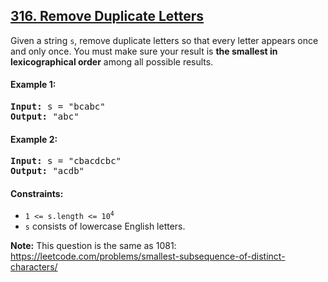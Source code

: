 ## [316. Remove Duplicate Letters](https://leetcode.com/problems/remove-duplicate-letters/)

Given a string `s`, remove duplicate letters so that every letter appears once and only once. You must make sure your result is **the smallest in lexicographical order** among all possible results.

#### Example 1:

<pre>
<strong>Input:</strong> s = "bcabc"
<strong>Output:</strong> "abc"
</pre>

#### Example 2:

<pre>
<strong>Input:</strong> s = "cbacdcbc"
<strong>Output:</strong> "acdb"
</pre>

#### Constraints:

-   <code>1 <= s.length <= 10<sup>4</sup></code>
-   `s` consists of lowercase English letters.

**Note:** This question is the same as 1081: <a href="https://leetcode.com/problems/smallest-subsequence-of-distinct-characters/" target="_blank">https://leetcode.com/problems/smallest-subsequence-of-distinct-characters/</a>

